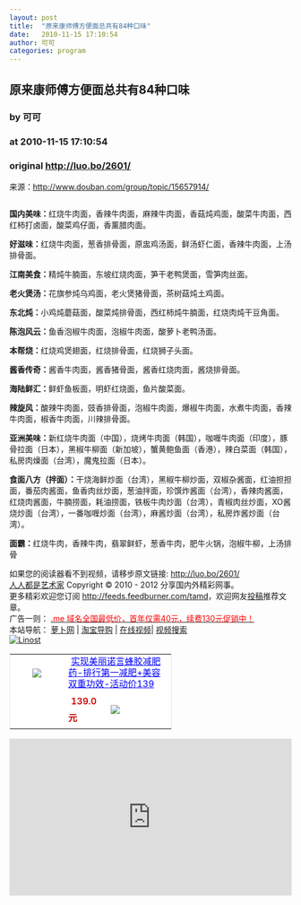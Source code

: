```yaml
---
layout: post
title:  "原来康师傅方便面总共有84种口味"
date:   2010-11-15 17:10:54
author: 可可
categories: program
---
```


## 原来康师傅方便面总共有84种口味
### by 可可
### at 2010-11-15 17:10:54
### original <http://luo.bo/2601/>

<p>来源：<a href="http://www.douban.com/group/topic/15657914/">http://www.douban.com/group/topic/15657914/</a></p><p><img src="http://dulei.si/files/40526d312c6b09ea7773f780709567ea.jpg" border="0" alt=""></p><p><strong>国内美味：</strong>红烧牛肉面，香辣牛肉面，麻辣牛肉面，香菇炖鸡面，酸菜牛肉面，西红柿打卤面，酸菜鸡仔面，香薰腊肉面。</p><p><strong>好滋味：</strong>红烧牛肉面，葱香排骨面，原盅鸡汤面，鲜汤虾仁面，香辣牛肉面，上汤排骨面。</p><p><strong>江南美食：</strong>精炖牛腩面，东坡红烧肉面，笋干老鸭煲面，雪笋肉丝面。</p><p><strong>老火煲汤：</strong>花旗参炖乌鸡面，老火煲猪骨面，茶树菇炖土鸡面。</p><p><strong>东北炖：</strong>小鸡炖蘑菇面，酸菜炖排骨面，西红柿炖牛腩面，红烧肉炖干豆角面。</p><p><strong>陈泡风云：</strong>鱼香泡椒牛肉面，泡椒牛肉面，酸萝卜老鸭汤面。<span></span></p><p><strong>本帮烧：</strong>红烧鸡煲翅面，红烧排骨面，红烧狮子头面。</p><p><strong>酱香传奇：</strong>酱香牛肉面，酱香猪骨面，酱香红烧肉面，酱烧排骨面。</p><p><strong>海陆鲜汇：</strong>鲜虾鱼板面，明虾红烧面，鱼片酸菜面。</p><p><strong>辣旋风：</strong>酸辣牛肉面，豉香排骨面，泡椒牛肉面，爆椒牛肉面，水煮牛肉面，香辣牛肉面，椒香牛肉面，川辣排骨面。</p><p><strong>亚洲美味：</strong>新红烧牛肉面（中国），烧烤牛肉面（韩国），咖喱牛肉面（印度），豚骨拉面（日本），黑椒牛柳面（新加坡），蟹黄鲍鱼面（香港），辣白菜面（韩国），私房肉燥面（台湾），魔鬼拉面（日本）。</p><p><strong>食面八方（拌面）：</strong>干烧海鲜炒面（台湾），黑椒牛柳炒面，双椒杂酱面，红油担担面，番茄肉酱面，鱼香肉丝炒面，葱油拌面，珍馔炸酱面（台湾），香辣肉酱面，红烧肉酱面，牛腩捞面，耗油捞面，铁板牛肉炒面（台湾），青椒肉丝炒面，XO酱烧炒面（台湾），一番咖喱炒面（台湾），麻酱炒面（台湾），私房炸酱炒面（台湾）。</p><p><strong>面霸：</strong>红烧牛肉，香辣牛肉，翡翠鲜虾，葱香牛肉，肥牛火锅，泡椒牛柳，上汤排骨</p><p>如果您的阅读器看不到视频，请移步原文链接: <a href="http://luo.bo/2601/">http://luo.bo/2601/</a> <br> <a href="http://luo.bo/">人人都是艺术家</a> Copyright ©   2010 - 2012 分享国内外精彩网事。<br> 更多精彩欢迎您订阅 <a href="http://feeds.feedburner.com/tamd">http://feeds.feedburner.com/tamd</a>，欢迎网友<a href="http://luo.bo/delivery/">投稿</a>推荐文章。<br> 广告一则： <a href="http://zi.mu/domain"><font color="red">.me 域名全国最低价，首年仅需40元，续费130元促销中！</font></a><br> 本站导航： <a href="http://luo.bo/">萝卜网</a> | <a href="http://tao.luo.bo/">淘宝导购</a> | <a href="http://v2.luo.bo/">在线视频</a>| <a href="http://v.luo.bo/">视频搜索</a><br> <a href="http://zi.mu/linost" title="Linost"><img src="http://dulei.si/files/966647b88eb7c4530535056df8d2d83f.gif" alt="Linost" border="0"></a> <br><table cellpadding="0" cellspacing="0" bgcolor="#FFFFFF" style="width:290px;border:1px solid #e6e6e6"><tr><td rowspan="2" align="center"><div style="margin:5px auto;width:80px;height:80px"><a href="http://s.click.taobao.com/t_1?i=qvFXFNo5sVGhzg%3D%3D&amp;p=mm_11009023_0_0&amp;n=12" style="width:80px;margin:0px;padding:0px;height:80px;overflow:hidden"><img style="margin:0px;border:none" src="http://image.taobao.com/bao/uploaded/http://img02.taobaocdn.com/bao/uploaded/i2/T1ISRKXd0HXXcHFYrc_125833.jpg_sum.jpg"></a></div><div></div></td><td colspan="2"><a href="http://s.click.taobao.com/t_1?i=qvFXFNo5sVGhzg%3D%3D&amp;p=mm_11009023_0_0&amp;n=12" style="height:40px;width:180px;margin:5px;line-height:20px;color:#0000ff">实现美丽诺言蜂胶减肥药-排行第一减肥+美容双重功效-活动价139</a></td></tr><tr><td> <span style="font-weight:600;margin:5px;line-height:30px;color:#cc0000">139.0元</span></td><td width="100px"><a href="http://s.click.taobao.com/t_1?i=qvFXFNo5sVGhzg%3D%3D&amp;p=mm_11009023_0_0&amp;n=12"><img name="" style="margin:0px;line-height:24px;vertical-align:text-bottom;border:none" src="http://img.alimama.cn/images/tbk/cps/fgetccode_btn.gif"></a></td></tr></table> <p><iframe src="http://feedads.g.doubleclick.net/~ah/f/7sv1ooo89v8jfelhdjk8plpa64/300/250?ca=1&amp;fh=280#http%3A%2F%2Fluo.bo%2F2601%2F" width="100%" height="280" frameborder="0" scrolling="no" marginwidth="0" marginheight="0"></iframe></p></p>